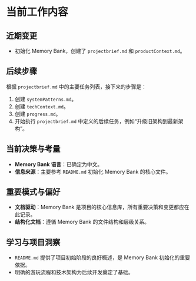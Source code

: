 # 当前工作内容

## 近期变更

- 初始化 Memory Bank，创建了 `projectbrief.md` 和 `productContext.md`。

## 后续步骤

根据 `projectbrief.md` 中的主要任务列表，接下来的步骤是：

1.  创建 `systemPatterns.md`。
2.  创建 `techContext.md`。
3.  创建 `progress.md`。
4.  开始执行 `projectbrief.md` 中定义的后续任务，例如“升级旧架构到最新架构”。

## 当前决策与考量

- **Memory Bank 语言**：已确定为中文。
- **信息来源**：主要参考 `README.md` 初始化 Memory Bank 的核心文件。

## 重要模式与偏好

- **文档驱动**：Memory Bank 是项目的核心信息库，所有重要决策和变更都应在此记录。
- **结构化文档**：遵循 Memory Bank 的文件结构和层级关系。

## 学习与项目洞察

- `README.md` 提供了项目初始阶段的良好概述，是 Memory Bank 初始化的重要依据。
- 明确的游玩流程和技术架构为后续开发奠定了基础。
